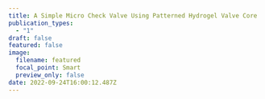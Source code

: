 ```yaml
---
title: A Simple Micro Check Valve Using Patterned Hydrogel Valve Core
publication_types:
  - "1"
draft: false
featured: false
image:
  filename: featured
  focal_point: Smart
  preview_only: false
date: 2022-09-24T16:00:12.487Z
---
```

